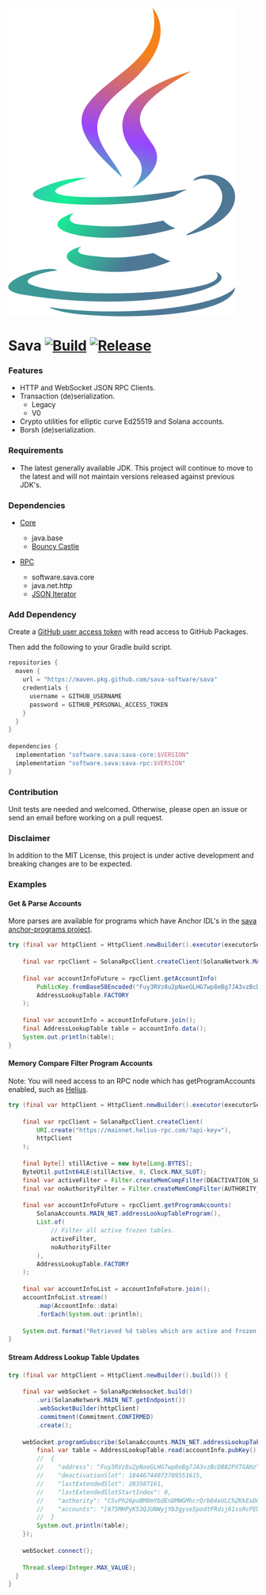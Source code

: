 ![Sava](assets/images/solana_java_cup.svg)

# Sava [![Build](https://github.com/sava-software/sava/actions/workflows/gradle.yml/badge.svg)](https://github.com/sava-software/sava/actions/workflows/gradle.yml) [![Release](https://github.com/sava-software/sava/actions/workflows/release.yml/badge.svg)](https://github.com/sava-software/sava/actions/workflows/release.yml)

### Features

- HTTP and WebSocket JSON RPC Clients.
- Transaction (de)serialization.
    - Legacy
    - V0
- Crypto utilities for elliptic curve Ed25519 and Solana accounts.
- Borsh (de)serialization.

### Requirements

- The latest generally available JDK. This project will continue to move to the latest and will not maintain
  versions released against previous JDK's.

### Dependencies

- [Core](core/src/main/java/module-info.java)
    - java.base
    - [Bouncy Castle](https://www.bouncycastle.org/download/bouncy-castle-java/#latest)

- [RPC](rpc/src/main/java/module-info.java)
    - software.sava.core
    - java.net.http
    - [JSON Iterator](https://github.com/comodal/json-iterator?tab=readme-ov-file#json-iterator)

### Add Dependency

Create
a [GitHub user access token](https://docs.github.com/en/authentication/keeping-your-account-and-data-secure/managing-your-personal-access-tokens#creating-a-personal-access-token-classic)
with read access to GitHub Packages.

Then add the following to your Gradle build script.

```groovy
repositories {
  maven {
    url = "https://maven.pkg.github.com/sava-software/sava"
    credentials {
      username = GITHUB_USERNAME
      password = GITHUB_PERSONAL_ACCESS_TOKEN
    }
  }
}

dependencies {
  implementation "software.sava:sava-core:$VERSION"
  implementation "software.sava:sava-rpc:$VERSION"
}
```

### Contribution

Unit tests are needed and welcomed. Otherwise, please open an issue or send an email before working on a pull request.

### Disclaimer

In addition to the MIT License, this project is under active development and breaking changes are to be expected.

### Examples

#### Get & Parse Accounts

More parses are available for programs which have Anchor IDL's in the [sava anchor-programs project](https://github.com/sava-software/anchor-programs).

```java
try (final var httpClient = HttpClient.newBuilder().executor(executorService).build()) {

    final var rpcClient = SolanaRpcClient.createClient(SolanaNetwork.MAIN_NET.getEndpoint(), httpClient);
    
    final var accountInfoFuture = rpcClient.getAccountInfo(
        PublicKey.fromBase58Encoded("Fuy3RVz8u2pNaeGLHG7wp8eBg7JA3vzBcDB82PXTGAHz"), 
        AddressLookupTable.FACTORY
    );
    
    final var accountInfo = accountInfoFuture.join();
    final AddressLookupTable table = accountInfo.data();
    System.out.println(table);
}
```

#### Memory Compare Filter Program Accounts

Note: You will need access to an RPC node which has getProgramAccounts enabled, such as [Helius](helius.dev).

```java
try (final var httpClient = HttpClient.newBuilder().executor(executorService).build()) {

    final var rpcClient = SolanaRpcClient.createClient(
        URI.create("https://mainnet.helius-rpc.com/?api-key="),
        httpClient
    );
    
    final byte[] stillActive = new byte[Long.BYTES];
    ByteUtil.putInt64LE(stillActive, 0, Clock.MAX_SLOT);
    final var activeFilter = Filter.createMemCompFilter(DEACTIVATION_SLOT_OFFSET, stillActive);
    final var noAuthorityFilter = Filter.createMemCompFilter(AUTHORITY_OPTION_OFFSET, new byte[]{0});
    
    final var accountInfoFuture = rpcClient.getProgramAccounts(
        SolanaAccounts.MAIN_NET.addressLookupTableProgram(),
        List.of(
            // Filter all active frozen tables.
            activeFilter,
            noAuthorityFilter
        ),
        AddressLookupTable.FACTORY
    );
    
    final var accountInfoList = accountInfoFuture.join();
    accountInfoList.stream()
        .map(AccountInfo::data)
        .forEach(System.out::println);
        
    System.out.format("Retrieved %d tables which are active and frozen.%n", accountInfoList.size());  
}
```

#### Stream Address Lookup Table Updates

```java
try (final var httpClient = HttpClient.newBuilder().build()) {

    final var webSocket = SolanaRpcWebsocket.build()
        .uri(SolanaNetwork.MAIN_NET.getEndpoint())
        .webSocketBuilder(httpClient)
        .commitment(Commitment.CONFIRMED)
        .create();

    webSocket.programSubscribe(SolanaAccounts.MAIN_NET.addressLookupTableProgram(), accountInfo -> {
        final var table = AddressLookupTable.read(accountInfo.pubKey(), accountInfo.data());
        //  {
        //    "address": "Fuy3RVz8u2pNaeGLHG7wp8eBg7JA3vzBcDB82PXTGAHz",
        //    "deactivationSlot": 18446744073709551615,
        //    "lastExtendedSlot": 283587161,
        //    "lastExtendedSlotStartIndex": 0,
        //    "authority": "C5vPh26poBM8mYbdEnDMWGMhcrQrb84eULChZKkExDG1",
        //    "accounts": "[675MHPyK53QJUNWyjYb3gyse5podtFRdsj61ssRcPEUr, C5vPh26poBM8mYbdEnDMWGMhcrQrb84eULChZKkExDG1, 5hvPX4JoMwKCoYQomQRF4jutJ3JDraj2rGoWsvUZGtyN, 2TzAT9jnyAxna1N2hASrPXftHyVU9mByCHMNKTLtRX82]"
        //  }
        System.out.println(table);
    });
    
    webSocket.connect();
    
    Thread.sleep(Integer.MAX_VALUE);
  }
}
```